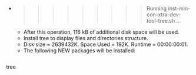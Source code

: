 * >>>>>>>>> Running inst-min-con-xtra-dev-tool-tree.sh ...
  * After this operation, 116 kB of additional disk space will be used.
  * Install tree to display files and directories structure.
  * Disk size = 2639432K. Space Used = 192K. Runtime = 00:00:00:01.
  * The following NEW packages will be installed:
  ```bash
tree
  ```
